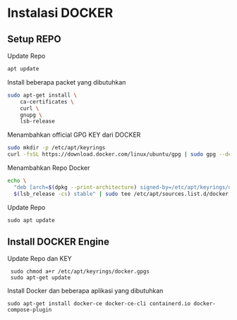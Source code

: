 # Instalasi DOCKER

## Setup REPO

Update Repo

```bash
apt update
```

Install beberapa packet yang dibutuhkan

```bash
sudo apt-get install \
    ca-certificates \
    curl \
    gnupg \
    lsb-release
```

Menambahkan official GPG KEY dari DOCKER

```bash
sudo mkdir -p /etc/apt/keyrings
curl -fsSL https://download.docker.com/linux/ubuntu/gpg | sudo gpg --dearmor -o /etc/apt/keyrings/docker.gpg
```

Menambahkan Repo Docker

```bash
echo \
  "deb [arch=$(dpkg --print-architecture) signed-by=/etc/apt/keyrings/docker.gpg] https://download.docker.com/linux/ubuntu \
  $(lsb_release -cs) stable" | sudo tee /etc/apt/sources.list.d/docker.list > /dev/null
```

Update Repo

```
sudo apt update
```

## Install DOCKER Engine

Update Repo dan KEY

```
 sudo chmod a+r /etc/apt/keyrings/docker.gpgs
 sudo apt-get update
```

Install Docker dan beberapa aplikasi yang dibutuhkan

```
sudo apt-get install docker-ce docker-ce-cli containerd.io docker-compose-plugin
```
